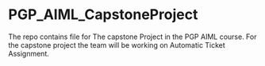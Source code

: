 # PGP_AIML_CapstoneProject
The repo contains file for The capstone Project in the PGP AIML course. For the capstone project the team will be working on Automatic Ticket Assignment.
